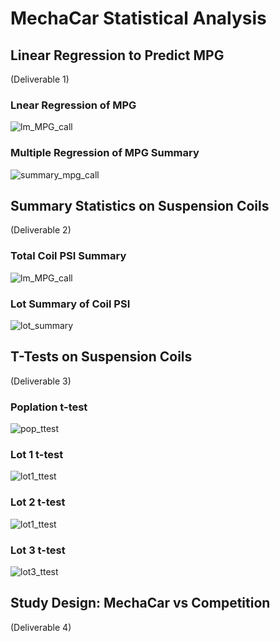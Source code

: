 # MechaCar Statistical Analysis


## Linear Regression to Predict MPG
(Deliverable 1)

### Lnear Regression of MPG
![lm_MPG_call](https://user-images.githubusercontent.com/102814578/182034809-c2a91c7e-b25c-465c-a83d-3d1f87b45514.png)


### Multiple Regression of MPG Summary
![summary_mpg_call](https://user-images.githubusercontent.com/102814578/182034949-b062d315-4681-4139-8c5a-aac9ba4270ef.png)


## Summary Statistics on Suspension Coils
(Deliverable 2)

### Total Coil PSI Summary
![lm_MPG_call](https://user-images.githubusercontent.com/102814578/182034871-60301fe9-c0fa-481b-b5a7-1cabfa5c8367.png)


### Lot Summary of Coil PSI
![lot_summary](https://user-images.githubusercontent.com/102814578/182034896-cae94085-4ae1-4d7d-9039-cdb156bc8201.png)



## T-Tests on Suspension Coils
(Deliverable 3)

### Poplation t-test
![pop_ttest](https://user-images.githubusercontent.com/102814578/182034747-4331e79a-50cd-4f0e-868d-56813a12e928.png)


### Lot 1 t-test
![lot1_ttest](https://user-images.githubusercontent.com/102814578/182034757-5705307b-d854-452f-b104-966c6df1ba8e.png)


### Lot 2 t-test
![lot1_ttest](https://user-images.githubusercontent.com/102814578/182034768-7a0647e1-b806-4eef-8e20-1d6abdb6009e.png)


### Lot 3 t-test
![lot3_ttest](https://user-images.githubusercontent.com/102814578/182034781-c709e569-4d81-4f2e-99ea-6f7f928f04f9.png)



## Study Design: MechaCar vs Competition
(Deliverable 4)
